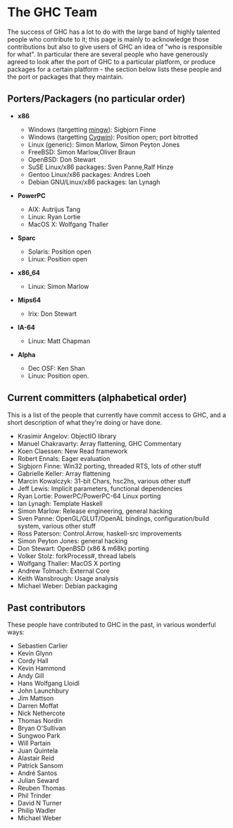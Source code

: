 # The GHC Team


The success of GHC has a lot to do with the large band of highly
talented people who contribute to it; this page is mainly to
acknowledge those contributions but also to give users of GHC an idea
of "who is responsible for what".  In particular there are several
people who have generously agreed to look after the port of GHC to a
particular platform, or produce packages for a certain platform - the
section below lists these people and the port or packages that they
maintain.

## Porters/Packagers (no particular order)

- **x86**

  - Windows (targetting [ mingw](http://www.mingw.org)): Sigbjorn Finne
  - Windows (targetting [ Cygwin](http://www.cygwin.com)): Position open; port bitrotted
  - Linux (generic): Simon Marlow,
    Simon Peyton Jones
  - FreeBSD: Simon Marlow,Oliver Braun
  - OpenBSD: Don Stewart
  - SuSE Linux/x86 packages: Sven Panne,Ralf Hinze
  - Gentoo Linux/x86 packages: Andres Loeh
  - Debian GNU/Linux/x86 packages: Ian Lynagh

- **PowerPC**

  - AIX: Autrijus Tang
  - Linux: Ryan Lortie
  - MacOS X: Wolfgang Thaller

- **Sparc**

  - Solaris: Position open
  - Linux:   Position open

- **x86_64**

  - Linux: Simon Marlow

- **Mips64**

  - Irix: Don Stewart

- **IA-64**

  - Linux: Matt Chapman

- **Alpha**

  - Dec OSF: Ken Shan
  - Linux: Position open.

## Current committers (alphabetical order)


This is a list of the people that currently have commit access to GHC,
and a short description of what they're doing or have done.

- Krasimir Angelov: ObjectIO library
- Manuel Chakravarty: Array flattening, GHC Commentary
- Koen Claessen: New Read framework
- Robert Ennals: Eager evaluation
- Sigbjorn Finne: Win32 porting, threaded RTS, lots of other stuff
- Gabrielle Keller: Array flattening
- Marcin Kowalczyk: 31-bit Chars, hsc2hs, various other stuff
- Jeff Lewis: Implicit parameters, functional dependencies
- Ryan Lortie: PowerPC/PowerPC-64 Linux porting
- Ian Lynagh: Template Haskell
- Simon Marlow: Release engineering, general hacking
- Sven Panne: OpenGL/GLUT/OpenAL bindings, configuration/build system, various other stuff
- Ross Paterson: Control.Arrow, haskell-src improvements
- Simon Peyton Jones: general hacking
- Don Stewart: OpenBSD (x86 &amp; m68k) porting
- Volker Stolz: forkProcess\#, thread labels
- Wolfgang Thaller: MacOS X porting
- Andrew Tolmach: External Core
- Keith Wansbrough: Usage analysis
- Michael Weber: Debian packaging

## Past contributors


These people have contributed to GHC in the past, in various
wonderful ways:

- Sebastien Carlier
- Kevin Glynn
- Cordy Hall
- Kevin Hammond
- Andy Gill
- Hans Wolfgang Lloidl
- John Launchbury
- Jim Mattson
- Darren Moffat
- Nick Nethercote
- Thomas Nordin
- Bryan O'Sullivan
- Sungwoo Park
- Will Partain
- Juan Quintela
- Alastair Reid
- Patrick Sansom
- Andr&eacute; Santos
- Julian Seward
- Reuben Thomas
- Phil Trinder
- David N Turner
- Philip Wadler
- Michael Weber
